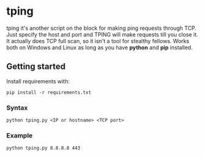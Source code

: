 # tping
							 
tping it's another script on the block for making ping requests through TCP. 
Just specify the host and port and TPING will make requests till you close it. It actually does TCP full scan, so it isn't a tool for stealthy fellows.
Works both on Windows and Linux as long as you have **python** and **pip** installed.   
 
## Getting started

Install requirements with:
```
pip install -r requirements.txt
```

### Syntax
```
python tping.py <IP or hostname> <TCP port>
```
	
### Example
```
python tping.py 8.8.8.8 443
```





